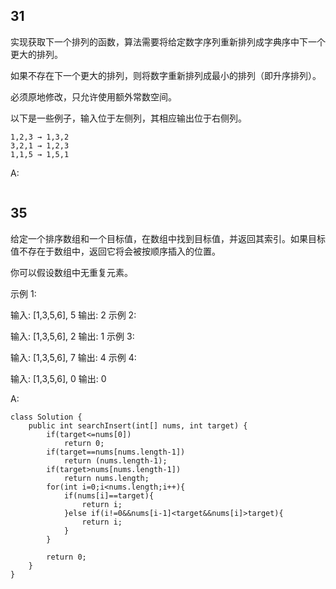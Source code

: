 ## 31
实现获取下一个排列的函数，算法需要将给定数字序列重新排列成字典序中下一个更大的排列。

如果不存在下一个更大的排列，则将数字重新排列成最小的排列（即升序排列）。

必须原地修改，只允许使用额外常数空间。

以下是一些例子，输入位于左侧列，其相应输出位于右侧列。
```
1,2,3 → 1,3,2
3,2,1 → 1,2,3
1,1,5 → 1,5,1
```
A:
```

```

## 35
给定一个排序数组和一个目标值，在数组中找到目标值，并返回其索引。如果目标值不存在于数组中，返回它将会被按顺序插入的位置。

你可以假设数组中无重复元素。

示例 1:

输入: [1,3,5,6], 5
输出: 2
示例 2:

输入: [1,3,5,6], 2
输出: 1
示例 3:

输入: [1,3,5,6], 7
输出: 4
示例 4:

输入: [1,3,5,6], 0
输出: 0

A:
```
class Solution {
    public int searchInsert(int[] nums, int target) {
        if(target<=nums[0])
            return 0;
        if(target==nums[nums.length-1])
            return (nums.length-1);
        if(target>nums[nums.length-1])
            return nums.length;
        for(int i=0;i<nums.length;i++){
            if(nums[i]==target){
                return i;
            }else if(i!=0&&nums[i-1]<target&&nums[i]>target){
                return i;
            }
        }
        
        return 0;
    }
}
```
